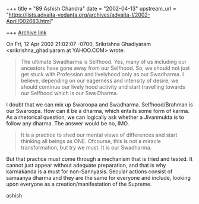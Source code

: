 +++
title = "89 Ashish Chandra"
date = "2002-04-13"
upstream_url = "https://lists.advaita-vedanta.org/archives/advaita-l/2002-April/002683.html"

+++
[Archive link](https://lists.advaita-vedanta.org/archives/advaita-l/2002-April/002683.html)

On Fri, 12 Apr 2002 21:02:07 -0700, Srikrishna Ghadiyaram
<srikrishna_ghadiyaram at YAHOO.COM> wrote:

>
>The ultimate Swadharma is Selfhood. Yes, many of us
>including our ancestors have gone away from our
>Selfhood. So, we should not just get stuck with
>Profession and livelyhood only as our Swadharma. I
>believe, depending on our eagerness and intensity of
>desire, we should continue our lively hood activity
>and start travelling towards our Selfhood which is our
>Swa Dharma.
>

I doubt that we can mix up Swaroopa and Swadharma. Selfhood/Brahman is our
Swaroopa. How can it be a dharma, which entails some form of karma. As a
rhetorical question, we can logically ask whether a Jivanmukta is to follow
any dharma. The answer would be no, IMO.

>It is a practice to shed our mental views of
>differences and start thinking  all beings as ONE.
>Ofcourse, this is not a miracle transformation, but
>try we must. It is our Swadharma.
>

But that practice must come through a mechanism that is tried and tested.
It cannot just appear without adequate preparation, and that is why
karmakanda is a must for non-Sannyasis. Secular actions consist of samaanya
dharma and they are the same for everyone and include, looking upon
everyone as a creation/manifestation of the Supreme.

ashish

